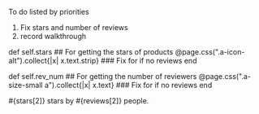 To do listed by priorities 

1. Fix stars and number of reviews 
2. record walkthrough 


  def self.stars   ## For getting the stars of products
     @page.css(".a-icon-alt").collect{|x| x.text.strip} ### Fix for if no reviews 
  end 

     
  def self.rev_num   ## For getting the number of reviewers 
    @page.css(".a-size-small a").collect{|x| x.text} ### Fix for if no reviews 
  end 

  #{stars[2]} stars by #{reviews[2]} people. 

  


 



